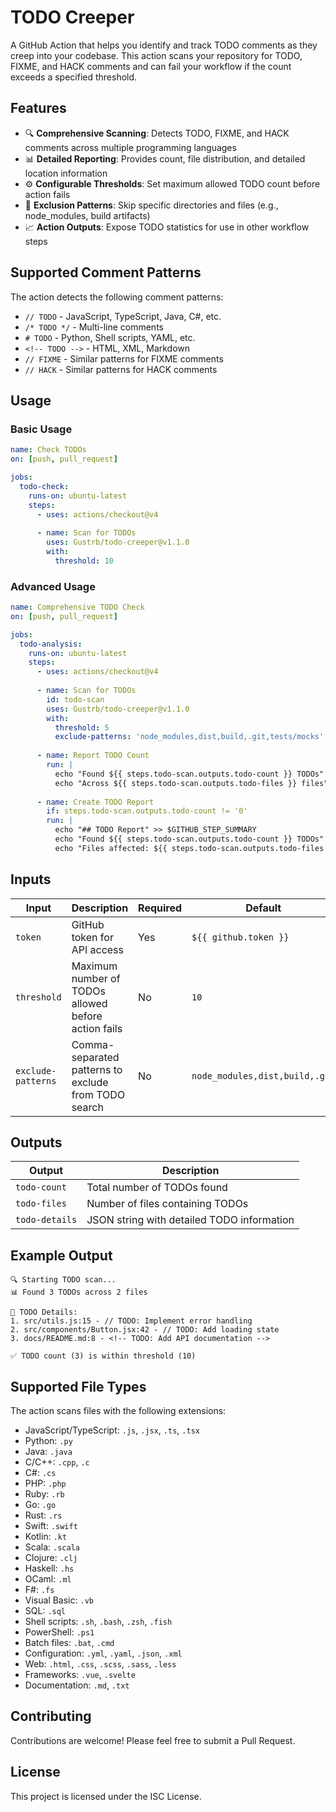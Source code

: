 # TODO Creeper

A GitHub Action that helps you identify and track TODO comments as they creep into your codebase. This action scans your repository for TODO, FIXME, and HACK comments and can fail your workflow if the count exceeds a specified threshold.

## Features

- 🔍 **Comprehensive Scanning**: Detects TODO, FIXME, and HACK comments across multiple programming languages
- 📊 **Detailed Reporting**: Provides count, file distribution, and detailed location information
- ⚙️ **Configurable Thresholds**: Set maximum allowed TODO count before action fails
- 🚫 **Exclusion Patterns**: Skip specific directories and files (e.g., node_modules, build artifacts)
- 📈 **Action Outputs**: Expose TODO statistics for use in other workflow steps

## Supported Comment Patterns

The action detects the following comment patterns:

- `// TODO` - JavaScript, TypeScript, Java, C#, etc.
- `/* TODO */` - Multi-line comments
- `# TODO` - Python, Shell scripts, YAML, etc.
- `<!-- TODO -->` - HTML, XML, Markdown
- `// FIXME` - Similar patterns for FIXME comments
- `// HACK` - Similar patterns for HACK comments

## Usage

### Basic Usage

```yaml
name: Check TODOs
on: [push, pull_request]

jobs:
  todo-check:
    runs-on: ubuntu-latest
    steps:
      - uses: actions/checkout@v4
      
      - name: Scan for TODOs
        uses: Gustrb/todo-creeper@v1.1.0
        with:
          threshold: 10
```

### Advanced Usage

```yaml
name: Comprehensive TODO Check
on: [push, pull_request]

jobs:
  todo-analysis:
    runs-on: ubuntu-latest
    steps:
      - uses: actions/checkout@v4
      
      - name: Scan for TODOs
        id: todo-scan
        uses: Gustrb/todo-creeper@v1.1.0
        with:
          threshold: 5
          exclude-patterns: 'node_modules,dist,build,.git,tests/mocks'
      
      - name: Report TODO Count
        run: |
          echo "Found ${{ steps.todo-scan.outputs.todo-count }} TODOs"
          echo "Across ${{ steps.todo-scan.outputs.todo-files }} files"
      
      - name: Create TODO Report
        if: steps.todo-scan.outputs.todo-count != '0'
        run: |
          echo "## TODO Report" >> $GITHUB_STEP_SUMMARY
          echo "Found ${{ steps.todo-scan.outputs.todo-count }} TODOs" >> $GITHUB_STEP_SUMMARY
          echo "Files affected: ${{ steps.todo-scan.outputs.todo-files }}" >> $GITHUB_STEP_SUMMARY
```

## Inputs

| Input | Description | Required | Default |
|-------|-------------|----------|---------|
| `token` | GitHub token for API access | Yes | `${{ github.token }}` |
| `threshold` | Maximum number of TODOs allowed before action fails | No | `10` |
| `exclude-patterns` | Comma-separated patterns to exclude from TODO search | No | `node_modules,dist,build,.git` |

## Outputs

| Output | Description |
|--------|-------------|
| `todo-count` | Total number of TODOs found |
| `todo-files` | Number of files containing TODOs |
| `todo-details` | JSON string with detailed TODO information |

## Example Output

```
🔍 Starting TODO scan...
📊 Found 3 TODOs across 2 files

📝 TODO Details:
1. src/utils.js:15 - // TODO: Implement error handling
2. src/components/Button.jsx:42 - // TODO: Add loading state
3. docs/README.md:8 - <!-- TODO: Add API documentation -->

✅ TODO count (3) is within threshold (10)
```

## Supported File Types

The action scans files with the following extensions:
- JavaScript/TypeScript: `.js`, `.jsx`, `.ts`, `.tsx`
- Python: `.py`
- Java: `.java`
- C/C++: `.cpp`, `.c`
- C#: `.cs`
- PHP: `.php`
- Ruby: `.rb`
- Go: `.go`
- Rust: `.rs`
- Swift: `.swift`
- Kotlin: `.kt`
- Scala: `.scala`
- Clojure: `.clj`
- Haskell: `.hs`
- OCaml: `.ml`
- F#: `.fs`
- Visual Basic: `.vb`
- SQL: `.sql`
- Shell scripts: `.sh`, `.bash`, `.zsh`, `.fish`
- PowerShell: `.ps1`
- Batch files: `.bat`, `.cmd`
- Configuration: `.yml`, `.yaml`, `.json`, `.xml`
- Web: `.html`, `.css`, `.scss`, `.sass`, `.less`
- Frameworks: `.vue`, `.svelte`
- Documentation: `.md`, `.txt`

## Contributing

Contributions are welcome! Please feel free to submit a Pull Request.

## License

This project is licensed under the ISC License.
